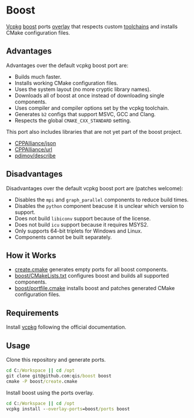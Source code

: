 # Boost
[Vcpkg][vcpkg] [boost][boost] ports [overlay][overlay] that respects custom
[toolchains][toolchains] and installs CMake configuration files.

## Advantages
Advantages over the default vcpkg boost port are:

- Builds much faster.
- Installs working CMake configuration files.
- Uses the system layout (no more cryptic library names).
- Downloads all of boost at once instead of downloading single components.
- Uses compiler and compiler options set by the vcpkg toolchain.
- Generates `b2` configs that support MSVC, GCC and Clang.
- Respects the global `CMAKE_CXX_STANDARD` setting.

This port also includes libraries that are not yet part of the boost project.

- [CPPAlliance/json](https://github.com/CPPAlliance/json)
- [CPPAlliance/url](https://github.com/CPPAlliance/url)
- [pdimov/describe](https://github.com/pdimov/describe)

## Disadvantages
Disadvantages over the default vcpkg boost port are (patches welcome):

- Disables the `mpi` and `graph_parallel` components to reduce build times.
- Disables the `python` component beacuse it is unclear which version to support.
- Does not build `libiconv` support because of the license.
- Does not build `icu` support because it requires MSYS2.
- Only supports 64-bit triplets for Windows and Linux.
- Components cannot be built separately.

## How it Works
- [create.cmake](create.cmake) generates empty ports for all boost components.
- [boost/CMakeLists.txt](boost/CMakeLists.txt) configures boost and builds all supported components.
- [boost/portfile.cmake](boost/portfile.cmake) installs boost and patches generated CMake configuration files.

## Requirements
Install [vcpkg](https://github.com/microsoft/vcpkg) following the official documentation.

## Usage
Clone this repository and generate ports.

```cmd
cd C:/Workspace || cd /opt
git clone git@github.com:qis/boost boost
cmake -P boost/create.cmake
```

Install boost using the ports overlay.

```cmd
cd C:/Workspace || cd /opt
vcpkg install --overlay-ports=boost/ports boost
```

[boost]: https://www.boost.org/
[vcpkg]: https://github.com/microsoft/vcpkg
[overlay]: https://github.com/microsoft/vcpkg/blob/master/docs/specifications/ports-overlay.md
[toolchains]: https://github.com/qis/toolchains
